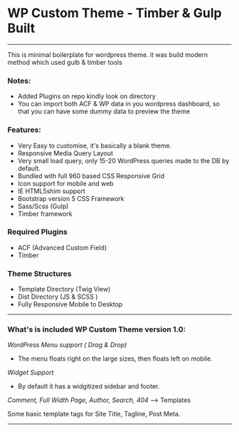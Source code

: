 # WP Custom Theme - Timber & Gulp Built
-------------------------------

This is minimal boilerplate for wordpress theme. it was build modern method which used gulb & timber tools

### Notes:
- Added Plugins on repo kindly look on directory
- You can import both ACF & WP data in you wordpress dashboard, so that you can have some dummy data to preview the theme

### Features:

* Very Easy to customise, it's basically a blank theme.
* Responsive Media Query Layout
* Very small load query, only 15-20 WordPress queries made to the DB by default.
* Bundled with full 960 based CSS Responsive Grid
* Icon support for mobile and web
* IE HTML5shim support
* Bootstrap version 5 CSS Framework
* Sass/Scss (Gulp)
* Timber framework 

### Required Plugins
- ACF (Advanced Custom Field)
- Timber 

### Theme Structures
- Template Directory (Twig View)
- Dist Directory (JS & SCSS )
- Fully Responsive Mobile to Desktop

-------------------------------

### What's is included WP Custom Theme version 1.0:

*WordPress Menu support ( Drag & Drop)*
 - The menu floats right on the large sizes, then floats left on mobile.

*Widget Support*
 - By default it has a widgitized sidebar and footer.

*Comment, Full Width Page, Author, Search, 404* --> Templates

Some basic template tags for Site Title, Tagline, Post Meta.

-------------------------------